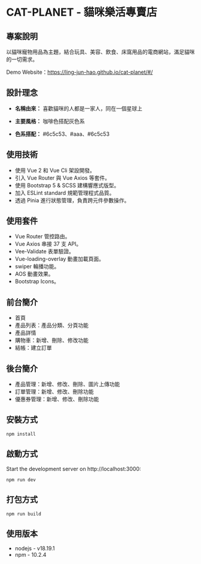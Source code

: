 # CAT-PLANET - 貓咪樂活專賣店

## 專案說明

以貓咪寵物用品為主題，結合玩具、美容、飲食、床窩用品的電商網站，滿足貓咪的一切需求。

Demo Website：https://ling-jun-hao.github.io/cat-planet/#/

## 設計理念

* **名稱由來：** 喜歡貓咪的人都是一家人，同在一個星球上

* **主要風格：** 咖啡色搭配灰色系

* **色系搭配：** #6c5c53、#aaa、#6c5c53

## 使用技術

* 使用 Vue 2 和 Vue Cli 架設開發。
* 引入 Vue Router 與 Vue Axios 等套件。
* 使用 Bootstrap 5 & SCSS 建構響應式版型。
* 加入 ESLint standard 規範管理程式品質。
* 透過 Pinia 進行狀態管理，負責跨元件參數操作。

## 使用套件

* Vue Router 管控路由。
* Vue Axios 串接 37 支 API。
* Vee-Validate 表單驗證。
* Vue-loading-overlay 動畫加載頁面。
* swiper 輪播功能。
* AOS 動畫效果。
* Bootstrap Icons。

## 前台簡介

* 首頁
* 產品列表：產品分類、分頁功能
* 產品詳情
* 購物車：新增、刪除、修改功能
* 結帳：建立訂單

## 後台簡介

* 產品管理：新增、修改、刪除、圖片上傳功能
* 訂單管理：新增、修改、刪除功能
* 優惠券管理：新增、修改、刪除功能

## 安裝方式

```bash=
npm install
```

## 啟動方式

Start the development server on http://localhost:3000:

```bash=
npm run dev
```

## 打包方式

```bash=
npm run build
```

## 使用版本

* nodejs - v18.19.1
* npm - 10.2.4
